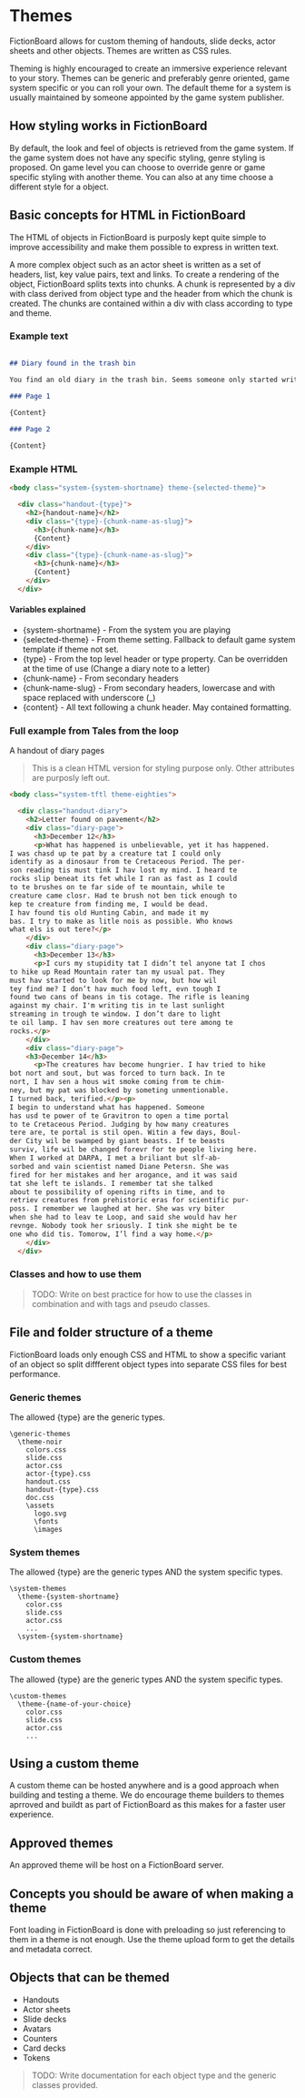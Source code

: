 # Themes

FictionBoard allows for custom theming of handouts, slide decks, actor sheets and other objects. Themes are written as CSS rules.

Theming is highly encouraged to create an immersive experience relevant to your story. Themes can be generic and preferably genre oriented, game system specific or you can roll your own. The default theme for a system is usually maintained by someone appointed by the game system publisher.
## How styling works in FictionBoard

By default, the look and feel of objects is retrieved from the game system. If the game system does not have any specific styling, genre styling is proposed. On game level you can choose to override genre or game specific styling with another theme. You can also at any time choose a different style for a object. 
## Basic concepts for HTML in FictionBoard

The HTML of objects in FictionBoard is purposly kept quite simple to improve accessibility and make them possible to express in written text.

A more complex object such as an actor sheet is written as a set of headers, list, key value pairs, text and links. To create a rendering of the object, FictionBoard splits texts into chunks. A chunk is represented by a div with class derived from object type and the header from which the chunk is created. The chunks are contained within a div with class according to type and theme.

### Example text

```Markdown

## Diary found in the trash bin

You find an old diary in the trash bin. Seems someone only started writing in it.

### Page 1
 
{Content}

### Page 2

{Content}
```

### Example HTML

```html
<body class="system-{system-shortname} theme-{selected-theme}">

  <div class="handout-{type}">
    <h2>{handout-name}</h2>
    <div class="{type}-{chunk-name-as-slug}">
      <h3>{chunk-name}</h3>
      {Content}
    </div>
    <div class="{type}-{chunk-name-as-slug}">
      <h3>{chunk-name}</h3>
      {Content}
    </div>
  </div>   

```
#### Variables explained

- {system-shortname} - From the system you are playing
- {selected-theme} - From theme setting. Fallback to default game system template if theme not set. 
- {type} - From the top level header or type property. Can be overridden at the time of use (Change a diary note to a letter)
- {chunk-name} - From secondary headers
- {chunk-name-slug} - From secondary headers, lowercase and with space replaced with underscore (\_)
- {content} - All text following a chunk header. May contained formatting.

### Full example from Tales from the loop

A handout of diary pages

> This is a clean HTML version for styling purpose only. Other attributes are purposly left out.

```html
<body class="system-tftl theme-eighties">

  <div class="handout-diary">
    <h2>Letter found on pavement</h2>
    <div class="diary-page">
      <h3>December 12</h3>
      <p>What has happened is unbelievable, yet it has happened. 
I was chasd up te pat by a creature tat I could only 
identify as a dinosaur from te Cretaceous Period. The per-
son reading tis must tink I hav lost my mind. I heard te 
rocks slip beneat its fet while I ran as fast as I could 
to te brushes on te far side of te mountain, while te 
creature came closr. Had te brush not ben tick enough to 
kep te creature from finding me, I would be dead.
I hav found tis old Hunting Cabin, and made it my 
bas. I try to make as litle nois as possible. Who knows 
what els is out tere?</p>
    </div>
    <div class="diary-page">
      <h3>December 13</h3>
      <p>I curs my stupidity tat I didn’t tel anyone tat I chos 
to hike up Read Mountain rater tan my usual pat. They 
must hav started to look for me by now, but how wil 
tey find me? I don’t hav much food left, evn tough I 
found two cans of beans in tis cotage. The rifle is leaning 
against my chair. I'm writing tis in te last sunlight 
streaming in trough te window. I don’t dare to light 
te oil lamp. I hav sen more creatures out tere among te 
rocks.</p>
    </div>
    <div class="diary-page">
    <h3>December 14</h3>
      <p>The creatures hav become hungrier. I hav tried to hike 
bot nort and sout, but was forced to turn back. In te 
nort, I hav sen a hous wit smoke coming from te chim-
ney, but my pat was blocked by someting unmentionable. 
I turned back, terified.</p><p>
I begin to understand what has happened. Someone 
has usd te power of te Gravitron to open a time portal 
to te Cretaceous Period. Judging by how many creatures 
tere are, te portal is stil open. Witin a few days, Boul-
der City wil be swamped by giant beasts. If te beasts 
surviv, life wil be changed forevr for te people living here.
When I worked at DARPA, I met a briliant but slf-ab-
sorbed and vain scientist named Diane Petersn. She was 
fired for her mistakes and her arogance, and it was said 
tat she left te islands. I remember tat she talked 
about te possibility of opening rifts in time, and to 
retriev creatures from prehistoric eras for scientific pur-
poss. I remember we laughed at her. She was vry biter 
when she had to leav te Loop, and said she would hav her 
revnge. Nobody took her sriously. I tink she might be te 
one who did tis. Tomorow, I’l find a way home.</p>
    </div>
  </div>   

```

### Classes and how to use them

> TODO: Write on best practice for how to use the classes in combination and with tags and pseudo classes.

## File and folder structure of a theme

FictionBoard loads only enough CSS and HTML to show a specific variant of an object so split diffferent object types into separate CSS files for best performance.

### Generic themes

The allowed {type} are the generic types.

```
\generic-themes
  \theme-noir
    colors.css
    slide.css
    actor.css
    actor-{type}.css
    handout.css
    handout-{type}.css
    doc.css
    \assets
      logo.svg
      \fonts
      \images
```

### System themes

The allowed {type} are the generic types AND the system specific types.

```
\system-themes
  \theme-{system-shortname}
    color.css
    slide.css
    actor.css
    ...
  \system-{system-shortname}
```

### Custom themes

The allowed {type} are the generic types AND the system specific types.

```
\custom-themes
  \theme-{name-of-your-choice}
    color.css
    slide.css
    actor.css
    ...
```

## Using a custom theme

A custom theme can be hosted anywhere and is a good approach when building and testing a theme. We do encourage theme builders to themes aprroved and buildt as part of FictionBoard as this makes for a faster user experience.

## Approved themes

An approved theme will be host on a FictionBoard server.

## Concepts you should be aware of when making a theme

Font loading in FictionBoard is done with preloading so just referencing to them in a theme is not enough. Use the theme upload form to get the details and metadata correct.

## Objects that can be themed

- Handouts
- Actor sheets
- Slide decks
- Avatars
- Counters
- Card decks
- Tokens

> TODO: Write documentation for each object type and the generic classes provided. 

